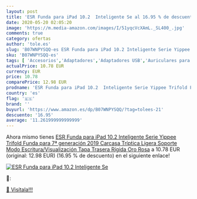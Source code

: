 ```yaml
---
layout: post
title: 'ESR Funda para iPad 10.2  Inteligente Se al 16.95 % de descuento'
date: 2020-05-20 02:05:20
image: 'https://m.media-amazon.com/images/I/51yqcVcXAmL._SL400_.jpg'
comments: true
category: ofertas
author: 'tole.es'
slug: 'B07WNPYSQQ-es ESR Funda para iPad 10.2 Inteligente Serie Yippee Trifold...'
sku: 'B07WNPYSQQ-es'
tags: [ 'Accesorios','Adaptadores','Adaptadores USB','Auriculares para equipo de audio','Auriculares y accesorios','Electrónica','Informática','ipad', ]
actualPrice: 10.78 EUR
currency: EUR
price: 10.78
comparePrice: 12.98 EUR
prodname: 'ESR Funda para iPad 10.2  Inteligente Serie Yippee Trifold Funda para 7ª generación 2019  Carcasa Tríptica Ligera  Soporte Modo Escritura/Visualización  Tapa Trasera Rígida  Oro Rosa'
country: 'es'
flag: '🇪🇸'
brand: ''
buyurl: 'https://www.amazon.es/dp/B07WNPYSQQ/?tag=tolees-21'
descuento: '16.95'
average: '11.261999999999999'
---
```


Ahora mismo tienes [ESR Funda para iPad 10.2  Inteligente Serie Yippee Trifold Funda para 7ª generación 2019  Carcasa Tríptica Ligera  Soporte Modo Escritura/Visualización  Tapa Trasera Rígida  Oro Rosa](https://www.amazon.es/dp/B07WNPYSQQ/?tag=tolees-21) a 10.78 EUR (original: 12.98 EUR) (16.95 %  de descuento) en el siguiente enlace!

[![ESR Funda para iPad 10.2  Inteligente Se](https://m.media-amazon.com/images/I/51yqcVcXAmL._SL400_.jpg)](https://www.amazon.es/dp/B07WNPYSQQ/?tag=tolees-21)

🔎:


[🛒 Visítala!!!](https://www.amazon.es/dp/B07WNPYSQQ/?tag=tolees-21)
